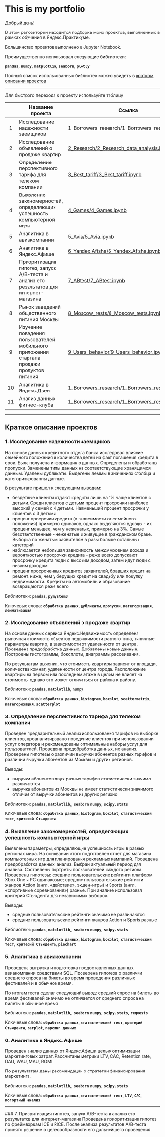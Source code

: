 # This is my portfolio
Добрый день!

В этом репозитории находится подборка моих проектов, выполненных в рамках обучения в Яндекс.Практикуме.

Большинство проектов выполнено в Jupyter Notebook.

Преимущественно использовал следующие библиотеки:

**`pandas`**, **`numpy`**, **`matplotlib`**, **`seaborn`**, **`plotly`**

Полный список использованных библиотек можно увидеть в [кратком описании проектов](https://github.com/itstony-k/ya_praktikum#%D0%BA%D1%80%D0%B0%D1%82%D0%BA%D0%BE%D0%B5-%D0%BE%D0%BF%D0%B8%D1%81%D0%B0%D0%BD%D0%B8%D0%B5-%D0%BF%D1%80%D0%BE%D0%B5%D0%BA%D1%82%D0%BE%D0%B2)
___
Для быстрого перехода к проекту используйте таблицу


|     | Название проекта | Ссылка |
| :-: | ---                               | ---                                             |
|  1  | Исследование надежности заемщиков | [1_Borrowers_research/1_Borrowers_research.ipynb](https://github.com/itstony-k/ya_praktikum/blob/master/1_Borrowers_research/1_Borrowers_research.ipynb "Исследование надежности заемщиков") |
|  2  | Исследование объявлений о продаже квартир | [2_Research/2_Research_data_analysis.ipynb](https://github.com/itstony-k/ya_praktikum/blob/master/2_Research/2_Research_data_analysis.ipynb "Исследование объявлений о продаже квартир") |
|  3  | Определение перспективного тарифа для телеком компании | [3_Best_tariff/3_Best_tariff.ipynb](https://github.com/itstony-k/ya_praktikum/blob/master/3_Best_tariff/3_Best_tariff.ipynb "Определение перспективного тарифа для телеком компании") |
|  4  | Выявление закономерностей, определяющих успешность компьютерной игры | [4_Games/4_Games.ipynb](https://github.com/itstony-k/ya_praktikum/blob/master/4_Games/4_Games.ipynb "Выявление закономерностей, определяющих успешность компьютерной игры") |
|  5  | Аналитика в авиакомпании | [5_Avia/5_Avia.ipynb](https://github.com/itstony-k/ya_praktikum/blob/master/5_Avia/5_Avia.ipynb "Аналитика в авиакомпании") |
|  6  | Аналитика в Яндекс.Афише | [6_Yandex.Afisha/6_Yandex.Afisha.ipynb](https://github.com/itstony-k/ya_praktikum/blob/master/6_Yandex.Afisha/6_Yandex.Afisha.ipynb "Аналитика в Яндекс.Афише") |
|  7  | Приоритизация гипотез, запуск A/B-теста и анализ его результатов для интернет-магазина | [7_ABtest/7_ABtest.ipynb](https://github.com/itstony-k/ya_praktikum/blob/master/7_ABtest/7_ABtest.ipynb "Приоритизация гипотез, запуск A/B-теста и анализ его результатов для интернет-магазина") |
|  8  | Рынок заведений общественного питания Москвы | [8_Moscow_rests/8_Moscow_rests.ipynb](https://github.com/itstony-k/ya_praktikum/blob/master/8_Moscow_rests/8_Moscow_rests.ipynb "Рынок заведений общественного питания Москвы") |
|  9  | Изучение поведения пользователей мобильного приложения стартапа продажи продуктов питания | [9_Users_behavior/9_Users_behavior.ipynb](https://github.com/itstony-k/ya_praktikum/blob/master/9_Users_behavior/9_Users_behavior.ipynb "Изучение поведения пользователей мобильного приложения стартапа продажи продуктов питания") |
|  10  | Аналитика в Яндекс.Дзен | [1_Borrowers_research/1_Borrowers_research.ipynb](https://github.com/itstony-k/ya_praktikum/blob/master/1_Borrowers_research/1_Borrowers_research.ipynb "Аналитика в Яндекс.Дзен") |
|  11  | Анализ данных фитнес-клуба | [1_Borrowers_research/1_Borrowers_research.ipynb](https://github.com/itstony-k/ya_praktikum/blob/master/1_Borrowers_research/1_Borrowers_research.ipynb "Анализ данных фитнес-клуба") |

___
## Краткое описание проектов
### 1. Исследование надежности заемщиков
На основе данных кредитного отдела банка исследовал влияние семейного положения и количества детей на факт погашения кредита в срок. Была получена информация о данных. Определены и обработаны пропуски. Заменены типы данных на соответствующие хранящимся данным. Удалены дубликаты. Выделены леммы в значениях столбца и категоризированны данные. 

В результате пришел к следующим выводам:
- бездетные клиенты отдают кредиты лишь на 1% чаще клиентов с детьми. Среди клиентов с детьми процент просрочки наиболее высокий у семей с 4 детьми. Наименьший процент просрочки у клиентов с 3 детьми
- процент просрочки кредита (в зависимости от семейного положения) примерно одинаков, однако выделяются вдовцы - их процент меньшее, чем у неженатых, примерно на 3%. Самые безответственные - неженатые и живущие в гражданском браке. Выборка по женатым заявителям в разы больше остальных категорий
- наблюдается небольшая зависимость между уровнем дохода и вероятностью просрочки кредита - реже всего допускают просрочку кредита люди с высоким доходом, затем идут люди с низким доходом
- процент просроченных кредитов заявителей, бравших кредит на ремонт, ниже, чем у берущих кредит на свадьбу или покупку недвижимости. Кредиты на автомобиль и образование возвращаются реже всего

Библиотеки:
**`pandas`**, **`pymystem3`**

Ключевые слова:
**`обработка данных`**, **`дубликаты`**, **`пропуски`**, **`категоризация`**, **`лемматизация`**

### 2. Исследование объявлений о продаже квартир
На основе данных сервиса Яндекс.Недвижимость определена рыночная стоимость объектов недвижимости разного типа, типичные параметры квартир, в зависимости от удаленности от центра. Проведена предобработка данных. Добавлены новые данные. Построены гистограммы, боксплоты, диаграммы рассеивания.

По результатам выяснил, что стоимость квартиры зависит от площади, количества комнат, удаленности от центра города. Расположение квартиры на первом или последнем этаже в целом не влияет на стоимость, однако это может отличаться от района к району.

Библиотеки:
**`pandas`**, **`matplotlib`**, **`numpy`**

Ключевые слова:
**`обработка данных`**, **`histogram`**, **`boxplot`**, **`scattermatrix`**, **`категоризация`**, **`scatterplot`**

### 3. Определение перспективного тарифа для телеком компании
Проведен предварительный анализ использования​ ​тарифов на выборке клиентов, проанализировано поведение клиентов при использовании услуг оператора и рекомендованы оптимальные наборы услуг для пользователей. Проведена предобработка данных, их анализ. Проверены гипотезы о различии выручки абонентов разных тарифов и различии выручки абонентов из Москвы и других регионов. 

Выводы:
- выручки абонентов двух разных тарифов статистически значимо различаются
- выручка абонентов из Москвы не имеет статистически значимого отличия от выручки абонентов из других регионо

Библиотеки:
**`pandas`**, **`matplotlib`**,, **`seaborn`** **`numpy`**, **`scipy.stats`**

Ключевые слова:
**`обработка данных`**, **`histogram`**, **`boxplot`**, **`статистический тест`**, **`критерий Стьюдента`**

### 4. Выявление закономерностей, определяющих успешность компьютерной игры
Выявлены параметры, определяющие успешность игры в разных регионах мира. На основании этого подготовлен отчет для магазина компьютерных игр для планирования рекламных кампаний. Проведена предобработка данных, анализ. Выбран актуальный период для анализа. Составлены портреты пользователей каждого региона. Проверены гипотезы: средние пользовательские рейтинги платформ Xbox One и PC одинаковые; средние пользовательские рейтинги жанров Action (англ. «действие», экшен-игры) и Sports (англ. «спортивные соревнования») разные. При анализе использовал критерий Стьюдента для независимых выборок. 

Выводы:
- средние пользовательские рейтинги значимо не различаются
- средние пользовательские рейтинги жанров Action и Sports разные

Библиотеки:
**`pandas`**, **`matplotlib`**,, **`seaborn`** **`numpy`**, **`scipy.stats`**

Ключевые слова:
**`обработка данных`**, **`histogram`**, **`boxplot`**, **`статистический тест`**, **`критерий Стьюдента`**, **`piechart`**

### 5. Аналитика в авиакомпании
Проведена выгрузка и подготовка предоставленных данных авиакомпании средствами SQL. Проверена гипотеза о различии среднего спроса на билеты во время проведения различных фестивалей и в обычное время​.

По итогам теста сделал следующий вывод: средний спрос на билеты во время фестивалей значимо не отличается от среднего спроса на билеты в обычное время

Библиотеки:
**`pandas`**, **`matplotlib`**,, **`seaborn`** **`numpy`**, **`scipy.stats`**, **`requests`**

Ключевые слова:
**`обработка данных`**, **`статистический тест`**, **`критерий Стьюдента`**, **`barplot`**, **`парсинг данных`**

### 6. Аналитика в Яндекс.Афише
Проведен анализ данных от Яндекс.Афиши целью оптимизации маркетинговых затрат. Рассчитаны метрики LTV, CAC, Retention rate, DAU, WAU, MAU, ROMI

По результатам даны рекомендации о стратегии финансирования маркетинга.

Библиотеки:
**`pandas`**, **`matplotlib`**,, **`seaborn`** **`numpy`**, **`scipy.stats`**

Ключевые слова:
**`обработка данных`**, **`статистический тест`**, **`LTV`**, **`CAC`**, **`когортный анализ`**
<hr>
### 7. Приоритизация гипотез, запуск A/B-теста и анализ его результатов для интернет-магазина
Проведена приоритизация гипотез по фреймворкам ICE и RICE. После анализа результатов A/B-теста принято решение о целесообразности его дальнейшего проведения
